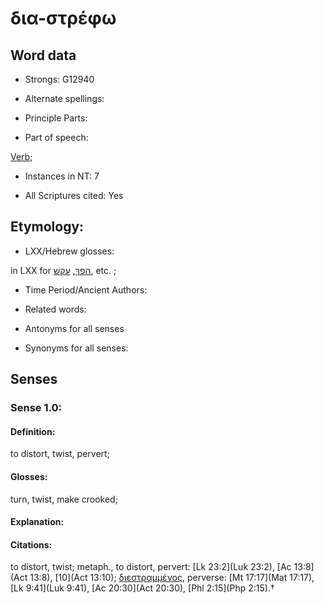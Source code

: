 # δια-στρέφω 

<!-- Status: S2=NeedsFinalCheck -->
<!-- Lexica used for edits:   -->

## Word data

* Strongs: G12940

* Alternate spellings:



* Principle Parts: 


* Part of speech: 

[Verb](http://ugg.readthedocs.io/en/latest/verb.html); 

* Instances in NT: 7

* All Scriptures cited: Yes

## Etymology: 


* LXX/Hebrew glosses: 

in LXX for [הפךְ](//en-uhl/H2015), [עקשׁ](//en-uhl/H6140), etc. ;

* Time Period/Ancient Authors: 


* Related words: 

* Antonyms for all senses

* Synonyms for all senses: 


## Senses 


### Sense  1.0: 

#### Definition: 

to distort, twist, pervert; 

#### Glosses: 

turn, twist, make crooked;

#### Explanation: 



#### Citations: 

to distort, twist; metaph., to distort, pervert: [Lk 23:2](Luk 23:2), [Ac 13:8](Act 13:8), [10](Act 13:10); [διεστραμμένος](), perverse: [Mt 17:17](Mat 17:17), [Lk 9:41](Luk 9:41), [Ac 20:30](Act 20:30), [Phl 2:15](Php 2:15).†
